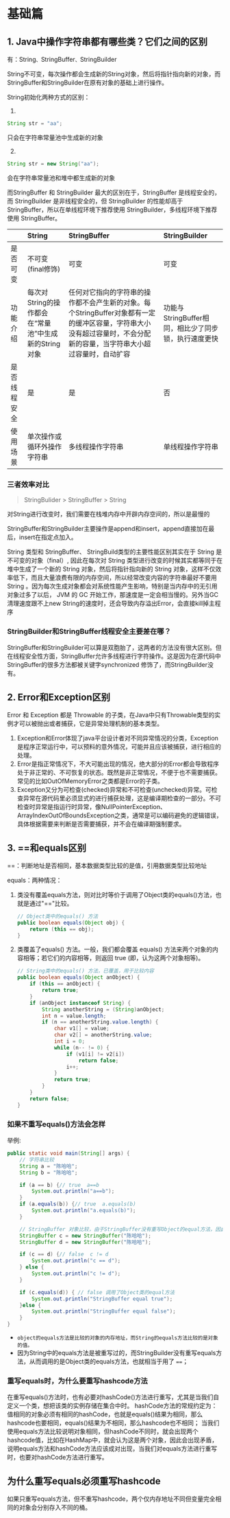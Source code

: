 # 基础篇

## 1. Java中操作字符串都有哪些类？它们之间的区别

有：String`、`StringBuffer`、`StringBuilder

String不可变，每次操作都会生成新的String对象，然后将指针指向新的对象，而StringBuffer和StringBuilder在原有对象的基础上进行操作。

String初始化两种方式的区别：

1.

```java
String str = "aa";
```

只会在字符串常量池中生成新的对象

2.

```java
String str = new String("aa");
```

会在字符串常量池和堆中都生成新的对象

而StringBuffer 和 StringBuilder 最大的区别在于，StringBuffer 是线程安全的，而 StringBuilder 是非线程安全的，但 StringBuilder 的性能却高于 StringBuffer，所以在单线程环境下推荐使用 StringBuilder，多线程环境下推荐使用 StringBuffer。

|  | String | StringBuffer | StringBuilder |
| :--- | :--- | :--- | :--- |
| 是否可变 | 不可变\(final修饰\) | 可变 | 可变 |
| 功能介绍 | 每次对String的操作都会在“常量池”中生成新的String对象 | 任何对它指向的字符串的操作都不会产生新的对象。每个StringBuffer对象都有一定的缓冲区容量，字符串大小没有超过容量时，不会分配新的容量，当字符串大小超过容量时，自动扩容 | 功能与StringBuffer相同，相比少了同步锁，执行速度更快 |
| 是否线程安全 | 是 | 是 | 否 |
| 使用场景 | 单次操作或循环外操作字符串 | 多线程操作字符串 | 单线程操作字符串 |

### 三者效率对比

> StringBulider &gt; StringBuffer &gt; String

对String进行改变时，我们需要在栈堆内存中开辟内存空间的，所以是最慢的

StringBuffer和StringBuilder主要操作是append和insert，append直接加在最后，insert在指定点加入。

String 类型和 StringBuffer、 StringBuild类型的主要性能区别其实在于 String 是不可变的对象（final）, 因此在每次对 String 类型进行改变的时候其实都等同于在堆中生成了一个新的 String 对象，然后将指针指向新的 String 对象，这样不仅效率低下，而且大量浪费有限的内存空间，所以经常改变内容的字符串最好不要用 String 。因为每次生成对象都会对系统性能产生影响，特别是当内存中的无引用对象过多了以后， JVM 的 GC 开始工作，那速度是一定会相当慢的。另外当GC清理速度跟不上new String的速度时，还会导致内存溢出Error，会直接kill掉主程序

### StringBuilder和StringBuffer线程安全主要差在哪？

StringBuffer和StringBuilder可以算是双胞胎了，这两者的方法没有很大区别。但在线程安全性方面，StringBuffer允许多线程进行字符操作。这是因为在源代码中StringBuffer的很多方法都被关键字synchronized 修饰了，而StringBuilder没有。

## 2. Error和Exception区别

Error 和 Exception 都是 Throwable 的子类，在Java中只有Throwable类型的实例才可以被抛出或者捕获，它是异常处理机制的基本类型。

1. Exception和Error体现了java平台设计者对不同异常情况的分类，Exception是程序正常运行中，可以预料的意外情况，可能并且应该被捕获，进行相应的处理。
2. Error是指正常情况下，不大可能出现的情况，绝大部分的Error都会导致程序处于非正常的、不可恢复的状态。既然是非正常情况，不便于也不需要捕获。常见的比如OutOfMemoryError之类都是Error的子类。
3. Exception又分为可检查\(checked\)异常和不可检查\(unchecked\)异常。可检查异常在源代码里必须显式的进行捕获处理，这是编译期检查的一部分。不可检查时异常是指运行时异常，像NullPointerException、ArrayIndexOutOfBoundsException之类，通常是可以编码避免的逻辑错误，具体根据需要来判断是否需要捕获，并不会在编译期强制要求。

## 3. ==和equals区别

==：判断地址是否相同，基本数据类型比较的是值，引用数据类型比较地址

equals：两种情况：

1. 类没有覆盖equals方法，则对比时等价于调用了Object类的equals\(\)方法，也就是通过"=="比较。

   ```java
   // Object类中的equals() 方法
   public boolean equals(Object obj) {
       return (this == obj);
   }
   ```

2. 类覆盖了equals\(\) 方法。一般，我们都会覆盖 equals\(\) 方法来两个对象的内容相等；若它们的内容相等，则返回 true \(即，认为这两个对象相等\)。

   ```java
   // String类中的equals() 方法，已覆盖，用于比较内容
   public boolean equals(Object anObject) {
       if (this == anObject) {
           return true;
       }
       if (anObject instanceof String) {
           String anotherString = (String)anObject;
           int n = value.length;
           if (n == anotherString.value.length) {
               char v1[] = value;
               char v2[] = anotherString.value;
               int i = 0;
               while (n-- != 0) {
                   if (v1[i] != v2[i])
                       return false;
                   i++;
               }
               return true;
           }
       }
       return false;
   }
   ```

### 如果不重写equals\(\)方法会怎样

举例:

```java
public static void main(String[] args) {
    // 字符串比较
    String a = "陈哈哈";
    String b = "陈哈哈";

    if (a == b) {// true  a==b
        System.out.println("a==b");
    }
    if (a.equals(b)) {// true  a.equals(b)
        System.out.println("a.equals(b)");
    }

    // StringBuffer 对象比较，由于StringBuffer没有重写Object的equal方法，因此结果出现错误
    StringBuffer c = new StringBuffer("陈哈哈");
    StringBuffer d = new StringBuffer("陈哈哈");

    if (c == d) {// false  c != d
        System.out.println("c == d");
    } else {
        System.out.println("c != d");
    }

    if (c.equals(d)) { // false 调用了Object类的equal方法
        System.out.println("StringBuffer equal true");
    }else {
        System.out.println("StringBuffer equal false");
    }
}
```

* `object的equals方法是比较的对象的内存地址，而String的equals方法比较的是对象的值。`
* 因为String中的equals方法是被重写过的，而StringBuilder没有重写equals方法，从而调用的是Object类的equals方法，也就相当于用了 `==`；

### 重写equals时，为什么要重写hashcode方法

在重写equals\(\)方法时，也有必要对hashCode\(\)方法进行重写，尤其是当我们自定义一个类，想把该类的实例存储在集合中时。 hashCode方法的常规约定为：值相同的对象必须有相同的hashCode，也就是equals\(\)结果为相同，那么hashcode也要相同，equals\(\)结果为不相同，那么hashcode也不相同； 当我们使用equals方法比较说明对象相同，但hashCode不同时，就会出现两个hashcode值，比如在HashMap中，就会认为这是两个对象，因此会出现矛盾，说明equals方法和hashCode方法应该成对出现，当我们对equals方法进行重写时，也要对hashCode方法进行重写。

## 为什么重写equals必须重写hashcode

如果只重写equals方法，但不重写hashcode，两个仅内存地址不同但变量完全相同的对象会分别存入不同的桶。

